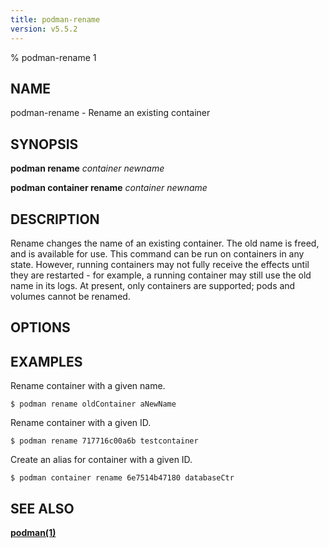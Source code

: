 ```yaml
---
title: podman-rename
version: v5.5.2
---
```


% podman-rename 1

## NAME
podman\-rename - Rename an existing container

## SYNOPSIS
**podman rename** *container* *newname*

**podman container rename** *container* *newname*

## DESCRIPTION
Rename changes the name of an existing container.
The old name is freed, and is available for use.
This command can be run on containers in any state.
However, running containers may not fully receive the effects until they are restarted - for example, a running container may still use the old name in its logs.
At present, only containers are supported; pods and volumes cannot be renamed.

## OPTIONS

## EXAMPLES

Rename container with a given name.
```
$ podman rename oldContainer aNewName
```

Rename container with a given ID.
```
$ podman rename 717716c00a6b testcontainer
```

Create an alias for container with a given ID.
```
$ podman container rename 6e7514b47180 databaseCtr
```

## SEE ALSO
**[podman(1)](podman.1.md)**
